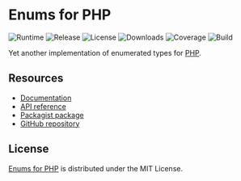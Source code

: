 # Enums for PHP
![Runtime](https://img.shields.io/badge/php-%3E%3D7.2-brightgreen.svg) ![Release](https://img.shields.io/packagist/v/cedx/enum.svg) ![License](https://img.shields.io/packagist/l/cedx/enum.svg) ![Downloads](https://img.shields.io/packagist/dt/cedx/enum.svg) ![Coverage](https://coveralls.io/repos/github/cedx/enum.php/badge.svg) ![Build](https://travis-ci.com/cedx/enum.php.svg)

Yet another implementation of enumerated types for [PHP](https://secure.php.net).

## Resources
- [Documentation](https://dev.belin.io/enum.php)
- [API reference](https://dev.belin.io/enum.php/api)
- [Packagist package](https://packagist.org/packages/cedx/enum)
- [GitHub repository](https://github.com/cedx/enum.php)

## License
[Enums for PHP](https://dev.belin.io/enum.php) is distributed under the MIT License.
